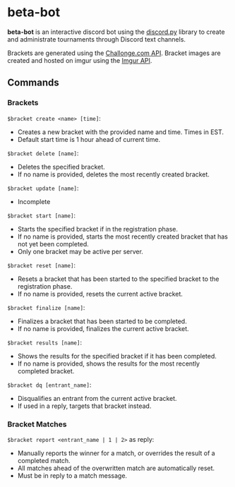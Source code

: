# **beta-bot**
**beta-bot** is an interactive discord bot using the [discord.py](https://discordpy.readthedocs.io/en/stable/) library to create and administrate tournaments through Discord text channels.

Brackets are generated using the [Challonge.com API](https://api.challonge.com/v1). Bracket images are created and hosted on imgur using the [Imgur API](https://apidocs.imgur.com/).

## Commands
### Brackets
`$bracket create <name> [time]`:
- Creates a new bracket with the provided name and time. Times in EST.
- Default start time is 1 hour ahead of current time. 

`$bracket delete [name]`:
- Deletes the specified bracket. 
- If no name is provided, deletes the most recently created bracket.

`$bracket update [name]`:
- Incomplete

`$bracket start [name]`:
- Starts the specified bracket if in the registration phase. 
- If no name is provided, starts the most recently created bracket that has not yet been completed.
- Only one bracket may be active per server.

`$bracket reset [name]`:
- Resets a bracket that has been started to the specified bracket to the registration phase. 
- If no name is provided, resets the current active bracket.

`$bracket finalize [name]`:
- Finalizes a bracket that has been started to be completed. 
- If no name is provided, finalizes the current active bracket.

`$bracket results [name]`:
- Shows the results for the specified bracket if it has been completed. 
- If no name is provided, shows the results for the most recently completed bracket.

`$bracket dq [entrant_name]`:
- Disqualifies an entrant from the current active bracket.
- If used in a reply, targets that bracket instead.

### Bracket Matches
`$bracket report <entrant_name | 1 | 2>` as reply:
- Manually reports the winner for a match, or overrides the result of a completed match.
- All matches ahead of the overwritten match are automatically reset.
- Must be in reply to a match message.